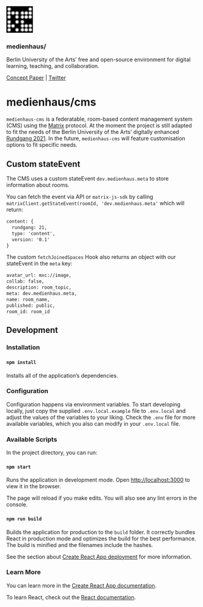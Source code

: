 <img src="public/favicon.svg" width="70" />

### medienhaus/

Berlin University of the Arts’ free and open-source environment for digital learning, teaching, and collaboration.

[Concept Paper](https://medienhaus.dev/) | [Twitter](https://twitter.com/medienhaus_)

# medienhaus/cms

`medienhaus-cms` is a federatable, room-based content management system (CMS) using the [Matrix](https://matrix.org/) protocol. At the moment the project is still adapted to fit the needs of the Berlin University of the Arts’ digitally enhanced [Rundgang 2021](https://www.udk-berlin.de/universitaet/marketing-zentrale-veranstaltungen/zentrale-veranstaltungen/rundgang-tage-der-offenen-tuer-der-udk-berlin/rundgang-plattform/). In the future, `medienhaus-cms` will feature customisation options to fit specific needs.

## Custom stateEvent

The CMS uses a custom stateEvent `dev.medienhaus.meta` to store information about rooms.

You can fetch the event via API or `matrix-js-sdk` by calling `matrixClient.getStateEvent(roomId, 'dev.medienhaus.meta'` which will return: 

```
content: {
  rundgang: 21,
  type: 'content',
  version: '0.1'
}
```

The custom `fetchJoinedSpaces` Hook also returns an object with our stateEvent in the `meta` key:

```
avatar_url: mxc://image,
collab: false,
description: room_topic,
meta: dev.medienhaus.meta,
name: room_name,
published: public,
room_id: room_id
 ```

## Development

### Installation

#### `npm install`

Installs all of the application’s dependencies.

### Configuration

Configuration happens via environment variables. To start developing locally, just copy the supplied `.env.local.example` file to `.env.local` and adjust the values of the variables to your liking. Check the `.env` file for more available variables, which you also can modify in your `.env.local` file.

### Available Scripts

In the project directory, you can run:

#### `npm start`

Runs the application in development mode. Open [http://localhost:3000](http://localhost:3000) to view it in the browser.

The page will reload if you make edits. You will also see any lint errors in the console.

#### `npm run build`

Builds the application for production to the `build` folder. It correctly bundles React in production mode and optimizes the build for the best performance. The build is minified and the filenames include the hashes.

See the section about [Create React App deployment](https://facebook.github.io/create-react-app/docs/deployment) for more information.

### Learn More

You can learn more in the [Create React App documentation](https://facebook.github.io/create-react-app/docs/getting-started).

To learn React, check out the [React documentation](https://reactjs.org/).
